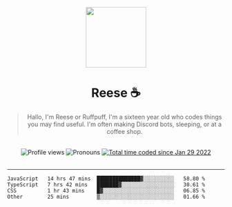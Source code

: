 <div align='center'>
  <img src='https://cdn.reese.cafe/reese.jpg' width='140' height='140' />
  <h1>Reese ☕️</h1>
  <blockquote>Hallo, I'm Reese or Ruffpuff, I'm a sixteen year old who codes things you may find useful. I'm often making Discord bots, sleeping, or at a coffee shop.</blockquote>
  
  <br />
  
  <img alt="Profile views" src="https://komarev.com/ghpvc/?username=ruffpuff1" />
  <img alt='Pronouns' src='https://img.shields.io/endpoint?url=https://pronoundb.org/shields/61181f81be124c42b207bffd' />
  <a href="https://wakatime.com/@72bf611d-9557-4a85-aa1d-46f6a3346744"><img src="https://wakatime.com/badge/user/72bf611d-9557-4a85-aa1d-46f6a3346744.svg" alt="Total time coded since Jan 29 2022" /></a>
</div><br />

<hr />

<!--START_SECTION:waka-->

```text
JavaScript   14 hrs 47 mins  ██████████████▓░░░░░░░░░░   58.80 %
TypeScript   7 hrs 42 mins   ███████▓░░░░░░░░░░░░░░░░░   30.61 %
CSS          1 hr 43 mins    █▓░░░░░░░░░░░░░░░░░░░░░░░   06.85 %
Other        25 mins         ▒░░░░░░░░░░░░░░░░░░░░░░░░   01.66 %
```

<!--END_SECTION:waka-->
